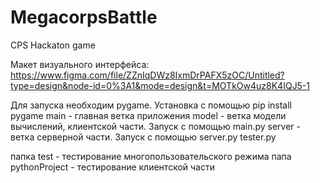 # MegacorpsBattle
CPS Hackaton game

Макет визуального интерфейса: https://www.figma.com/file/ZZnIqDWz8IxmDrPAFX5zOC/Untitled?type=design&node-id=0%3A1&mode=design&t=MOTkOw4uz8K4IQJ5-1

Для запуска необходим pygame. Установка с помощью pip install pygame
main - главная ветка приложения
model - ветка модели вычислений, клиентской части. Запуск с помощью main.py
server - ветка серверной части. Запуск с помощью server.py tester.py

папка test - тестирование многопользовательского режима
папа pythonProject - тестирование клиентской части

